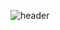 ![header](https://capsule-render.vercel.app/api?type=Waving&color=4D47C3&height=150&section=header&text=JuHyun%20Lee&fontSize=60&animation=fadeIn&fontColor=ffffff&stroke=111111&strokeWidth=0.2&descSize=30&desc=Ju_velop&descAlignY=19&descAlign=15) 
